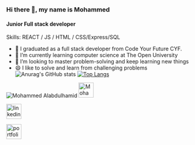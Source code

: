 

### Hi there 👋, my name is Mohammed
#### Junior Full stack developer

Skills:  REACT / JS / HTML / CSS/Express/SQL

- 🔭 I graduated as a full stack developer from Code Your Future CYF. 
- 🌱 I’m currently learning computer science at The Open University 
- 👯 I’m looking to master problem-solving and keep learning new things 
- 😄  I like to solve and learn from challenging problems <br>
![Anurag's GitHub stats](https://github-readme-stats.vercel.app/api?username=Mohammedal-abdulhamid&show_icons=true&theme=blue-green)
[![Top Langs](https://github-readme-stats.vercel.app/api/top-langs/?username=Mohammedal-abdulhamid)](https://github.com/anuraghazra/github-readme-stats)

![Mohammed Alabdulhamid](https://github.com/Mohammedal-abdulhamid.png)
<img src="https://github.com/Mohammedal-abdulhamid.png" alt="Mohammed alabdulhamid photo" width="40">


<a href="https://www.linkedin.com/in/mohammed-alabdulhamid-445455209/" ><img src='https://cdn.jsdelivr.net/npm/simple-icons@3.0.1/icons/linkedin.svg' alt='linkedin' height='40'></a>

<a href='https://mohammed-file.netlify.app/' target ='blank'> <img src ='https://cdn4.iconfinder.com/data/icons/general-office/91/General_Office_23-256.png' alt='portfolio icon' width = '40' height='40'/> </a>
